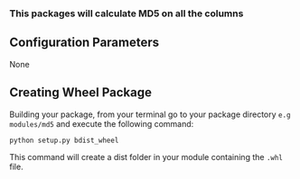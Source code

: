 ### This packages will calculate MD5 on all the columns


## Configuration Parameters
None


## Creating Wheel Package
Building your package, from your terminal go to your package directory `e.g modules/md5` and execute the following command:
```
python setup.py bdist_wheel
```
This command will create a dist folder in your module containing the `.whl` file.
